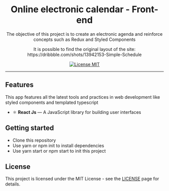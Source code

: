 
<h1 align="center">

<br>
Online electronic calendar - Front-end
</h1>

<p align="center">The objective of this project is to create an electronic agenda and reinforce concepts such as Redux and Styled Components</p>
<p align="center">It is possible to find the original layout of the site: https://dribbble.com/shots/13942153-Simple-Schedule</p>

<p align="center">
  <a href="https://opensource.org/licenses/MIT">
    <img src="https://img.shields.io/badge/License-MIT-blue.svg" alt="License MIT">
  </a>
</p>

<hr />

## Features
[//]: # (Add the features of your project here:)
This app features all the latest tools and practices in web development like styled components and templated typescript

- ⚛️   **React Js**  — A JavaScript library for building user interfaces


## Getting started

- Clone this repository
- Use yarn or npm init to install dependencies
- Use yarn start or npm start to init this project

## License

This project is licensed under the MIT License - see the [LICENSE](https://opensource.org/licenses/MIT) page for details.
